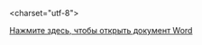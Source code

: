 <charset="utf-8">
<p>
<a href="anketa_D_A_Bokov.docx" target='_blank' 
title="Нажмите здесь, чтобы открыть документ Word">
Нажмите здесь, чтобы открыть документ Word</a>
  </p>
